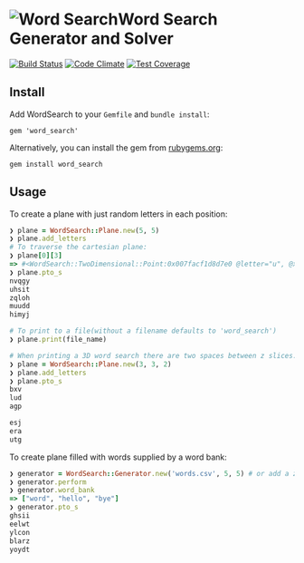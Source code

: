 # ![Word Search](https://raw.githubusercontent.com/google/material-design-icons/master/action/drawable-xxxhdpi/ic_search_black_18dp.png)Word Search Generator and Solver

[![Build Status](https://travis-ci.org/npezza93/word_search.svg?branch=master)](https://travis-ci.org/npezza93/word_search)
[![Code Climate](https://codeclimate.com/github/npezza93/word_search/badges/gpa.svg)](https://codeclimate.com/github/npezza93/word_search)
[![Test Coverage](https://codeclimate.com/github/npezza93/word_search/badges/coverage.svg)](https://codeclimate.com/github/npezza93/word_search/coverage)

## Install
Add WordSearch to your `Gemfile` and `bundle install`:

`gem 'word_search'`

Alternatively, you can install the gem from [rubygems.org](https://rubygems.org/):

`gem install word_search`

## Usage

To create a plane with just random letters in each position:

```ruby
❯ plane = WordSearch::Plane.new(5, 5)
❯ plane.add_letters
# To traverse the cartesian plane:
❯ plane[0][3]
=> #<WordSearch::TwoDimensional::Point:0x007facf1d8d7e0 @letter="u", @x=0, @y=3>
❯ plane.pto_s
nvqgy
uhsit
zqloh
muudd
himyj

# To print to a file(without a filename defaults to 'word_search')
❯ plane.print(file_name)

# When printing a 3D word search there are two spaces between z slices. The top slice is z = 0.
❯ plane = WordSearch::Plane.new(3, 3, 2)
❯ plane.add_letters
❯ plane.pto_s
bxv
lud
agp

esj
era
utg
```

To create plane filled with words supplied by a word bank:
```ruby
❯ generator = WordSearch::Generator.new('words.csv', 5, 5) # or add a z param to get a 3D word search
❯ generator.perform
❯ generator.word_bank
=> ["word", "hello", "bye"]
❯ generator.pto_s
ghsii
eelwt
ylcon
blarz
yoydt
```
